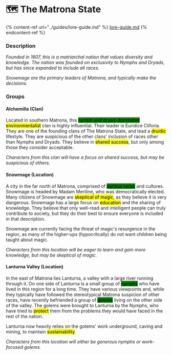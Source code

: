 # 🗺 The Matrona State

{% content-ref url="../guides/lore-guide.md" %}
[lore-guide.md](../guides/lore-guide.md)
{% endcontent-ref %}

### Description

_Founded in 1607, this is a matriarchal nation that values diversity and knowledge. The nation was founded on exclusivity to Nymphs and Dryads, but has since expanded to include all races._&#x20;

_Snowmage are the primary leaders of Matrona, and typically make the decisions._

### Groups

#### Alchemilla (Clan)

Located in southern Matrona, this <mark style="background-color:green;">nymph and dryad-dominated</mark> <mark style="background-color:yellow;">environmentalist</mark> clan is highly influential. Their leader is Euridice Cliforia. They are one of the founding clans of The Matrona State, and lead a <mark style="background-color:yellow;">druidic</mark> lifestyle. They are suspicious of the other clans' inclusion of races other than Nymphs and Dryads. They believe in <mark style="background-color:yellow;">shared success</mark>, but only among those they consider acceptable.

_Characters from this clan will have a focus on shared success, but may be suspicious of others._

#### Snowmage (Location)

A city in the far north of Matrona, comprised of <mark style="background-color:green;">various races</mark> and cultures. Snowmage is headed by Madam Meriline, who was democratically elected. Many citizens of Snowmage are <mark style="background-color:yellow;">skeptical of magic</mark>, as they believe it is very dangerous. Snowmage has a large focus on <mark style="background-color:yellow;">education</mark> and the sharing of knowledge. They believe that only well-read and intelligent people can truly contribute to society, but they do their best to ensure everyone is included in that description.

Snowmage are currently facing the threat of magic's resurgence in the region, as many of the higher-ups (hypocritcally) do not want children being taught about magic.

_Characters from this location will be eager to learn and gain more knowledge, but may be skeptical of magic._

#### Lanturna Valley (Location)

In the east of Matrona lies Lanturna, a valley with a large river running through it. On one side of Lanturna is a small group of <mark style="background-color:green;">nymphs</mark> who have lived in this region for a long time. They have various viewpoints and, while they typically have followed the stereotypical Matrona suspicion of other races, have recently befriended a group of <mark style="background-color:green;">golems</mark> living on the other side of the valley. The golems were brought to Lanturna by the Nymphs, who have tried to <mark style="background-color:yellow;">protect</mark> them from the problems they would have faced in the rest of the nation.

Lanturna now heavily relies on the golems' work underground, caving and mining, to maintain <mark style="background-color:yellow;">sustainability</mark>.

_Characters from this location will either be generous nymphs or work-focused golems._
